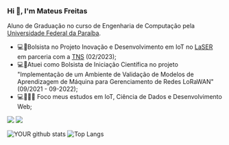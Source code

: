 

### Hi 👋, I'm Mateus Freitas
 Aluno de Graduação no curso de Engenharia de Computação pela [Universidade Federal da Paraíba](https://www.ufpb.br/).
 
- 💻🤖Bolsista no Projeto Inovação e Desenvolvimento em IoT no [LaSER](https://laser.ci.ufpb.br/) em parceria com a [TNS](https://tnsi.com.br/) (02/2023);
- 💻🤖Atuei como Bolsista de Iniciação Científica no projeto "Implementação de um Ambiente de Validação de Modelos de Aprendizagem de Máquina para Gerenciamento de Redes LoRaWAN" (09/2021 - 09-2022);
- 💻👨🏽‍🔬 Foco meus estudos em IoT, Ciência de Dados e Desenvolvimento Web;

[<img src = "https://img.shields.io/badge/LinkedIn-0077B5?style=for-the-badge&logo=linkedin&logoColor=white">](https://www.linkedin.com/in/mateus-freitas-correia/)
[<img src = "https://img.shields.io/badge/mateus__freitascorreia@hotmail.com-0078D4?style=for-the-badge&logo=microsoft-outlook&logoColor=white">](mailto:mateus_freitascorreia@hotmail.com)

![YOUR github stats](https://github-readme-stats.vercel.app/api?username=MateusFreitas-C)
![Top Langs](https://github-readme-stats.vercel.app/api/top-langs/?username=MateusFreitas-C)



